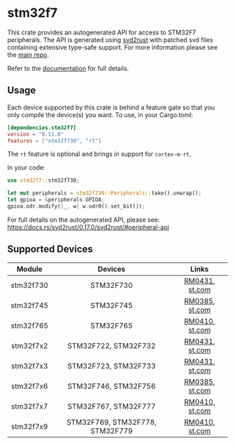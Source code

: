 # stm32f7
This crate provides an autogenerated API for access to STM32F7 peripherals.
The API is generated using [svd2rust] with patched svd files containing
extensive type-safe support. For more information please see the [main repo].

Refer to the [documentation] for full details.

[svd2rust]: https://github.com/japaric/svd2rust
[main repo]: https://github.com/stm32-rs/stm32-rs
[documentation]: https://docs.rs/stm32f7/latest/stm32f7/

## Usage
Each device supported by this crate is behind a feature gate so that you only
compile the device(s) you want. To use, in your Cargo.toml:

```toml
[dependencies.stm32f7]
version = "0.11.0"
features = ["stm32f730", "rt"]
```

The `rt` feature is optional and brings in support for `cortex-m-rt`.

In your code:

```rust
use stm32f7::stm32f730;

let mut peripherals = stm32f730::Peripherals::take().unwrap();
let gpioa = &peripherals.GPIOA;
gpioa.odr.modify(|_, w| w.odr0().set_bit());
```

For full details on the autogenerated API, please see:
https://docs.rs/svd2rust/0.17.0/svd2rust/#peripheral-api

## Supported Devices

| Module | Devices | Links |
|:------:|:-------:|:-----:|
| stm32f730 | STM32F730 | [RM0431](https://www.st.com/resource/en/reference_manual/dm00305990.pdf), [st.com](https://www.st.com/en/microcontrollers-microprocessors/stm32f7x0-value-line.html) |
| stm32f745 | STM32F745 | [RM0385](https://www.st.com/resource/en/reference_manual/dm00124865.pdf), [st.com](https://www.st.com/en/microcontrollers-microprocessors/stm32f7x5.html) |
| stm32f765 | STM32F765 | [RM0410](https://www.st.com/resource/en/reference_manual/dm00224583.pdf), [st.com](https://www.st.com/en/microcontrollers-microprocessors/stm32f7x5.html) |
| stm32f7x2 | STM32F722, STM32F732 | [RM0431](https://www.st.com/resource/en/reference_manual/dm00305990.pdf), [st.com](https://www.st.com/en/microcontrollers-microprocessors/stm32f7x2.html) |
| stm32f7x3 | STM32F723, STM32F733 | [RM0431](https://www.st.com/resource/en/reference_manual/dm00305990.pdf), [st.com](https://www.st.com/en/microcontrollers-microprocessors/stm32f7x3.html) |
| stm32f7x6 | STM32F746, STM32F756 | [RM0385](https://www.st.com/resource/en/reference_manual/dm00124865.pdf), [st.com](https://www.st.com/en/microcontrollers-microprocessors/stm32f7x6.html) |
| stm32f7x7 | STM32F767, STM32F777 | [RM0410](https://www.st.com/resource/en/reference_manual/dm00224583.pdf), [st.com](https://www.st.com/en/microcontrollers-microprocessors/stm32f7x7.html) |
| stm32f7x9 | STM32F769, STM32F778, STM32F779 | [RM0410](https://www.st.com/resource/en/reference_manual/dm00224583.pdf), [st.com](https://www.st.com/en/microcontrollers-microprocessors/stm32f7x9.html) |
